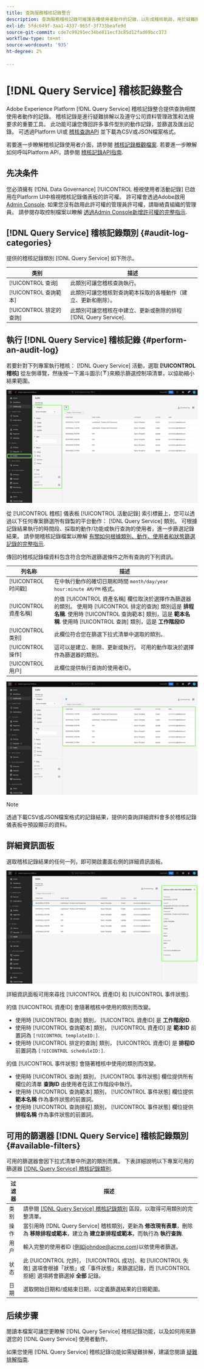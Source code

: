 ```yaml
---
title: 查詢服務稽核記錄整合
description: 查詢服務稽核記錄可維護各種使用者動作的記錄，以形成稽核軌跡，用於疑難排解問題或遵循公司資料管理政策和法規要求。 本教學課程提供查詢服務專屬的稽核記錄功能概觀。
exl-id: 5fdc649f-3aa1-4337-965f-3f733beafe9d
source-git-commit: cde7c99291ec34be811ecf3c85d12fad09bcc373
workflow-type: tm+mt
source-wordcount: '935'
ht-degree: 2%

---
```


# [!DNL Query Service] 稽核記錄整合

Adobe Experience Platform [!DNL Query Service] 稽核記錄整合提供查詢相關使用者動作的記錄。 稽核記錄是進行疑難排解以及遵守公司資料管理政策和法規要求的重要工具。 此功能可讓您傳回許多事件型別的動作記錄，並篩選及匯出記錄。 可透過Platform UI或 [稽核查詢API](https://www.adobe.io/experience-platform-apis/references/audit-query/) 並下載為CSV或JSON檔案格式。

若要進一步瞭解稽核記錄使用者介面，請參閱 [稽核記錄概觀檔案](../../landing/governance-privacy-security/audit-logs/overview.md). 若要進一步瞭解如何呼叫Platform API，請參閱 [稽核記錄API指南](../../landing/api-guide.md).

## 先决条件

您必須擁有 [!DNL Data Governance] [!UICONTROL 檢視使用者活動記錄] 已啟用在Platform UI中檢視稽核記錄儀表板的許可權。 許可權會透過Adobe啟用 [Admin Console](https://adminconsole.adobe.com/). 如果您沒有啟用此許可權的管理員許可權，請聯絡貴組織的管理員。 請參閱存取控制檔案以瞭解 [透過Admin Console新增許可權的完整指示](../../access-control/home.md).

## [!DNL Query Service] 稽核記錄類別 {#audit-log-categories}

提供的稽核記錄類別 [!DNL Query Service] 如下所示。

| 类别 | 描述 |
|---|---|
| [!UICONTROL 查询] | 此類別可讓您稽核查詢執行。 |
| [!UICONTROL 查詢範本] | 此類別可讓您稽核對查詢範本採取的各種動作（建立、更新和刪除）。 |
| [!UICONTROL 排定的查詢] | 此類別可讓您稽核在中建立、更新或刪除的排程 [!DNL Query Service]. |

## 執行 [!DNL Query Service] 稽核記錄 {#perform-an-audit-log}

若要針對下列專案執行稽核： [!DNL Query Service] 活動，選取 **[!UICONTROL 稽核]** 從左側導覽，然後按一下漏斗圖示(![篩選圖示。](../images/audit-log/filter.png))來顯示篩選控制項清單，以協助縮小結果範圍。

![Platform UI稽核記錄儀表板，左側導覽中的「稽核」和篩選控制項會醒目提示。](../images/audit-log/filter-controls.png)

從 [!UICONTROL 稽核] 儀表板 [!UICONTROL 活動記錄] 索引標籤上，您可以透過以下任何專案篩選所有錄製的平台動作： [!DNL Query Service] 類別。 可根據記錄結果執行的時間段、採取的動作/功能或執行查詢的使用者，進一步篩選記錄結果。 請參閱稽核記錄檔案以瞭解 [有關如何根據類別、動作、使用者和狀態篩選記錄的完整指示](../../landing/governance-privacy-security/audit-logs/overview.md#managing-audit-logs-in-the-ui).

傳回的稽核記錄檔資料包含符合您所選篩選條件之所有查詢的下列資訊。

| 列名称 | 描述 |
|---|---|
| [!UICONTROL 时间戳] | 在中執行動作的確切日期和時間 `month/day/year hour:minute AM/PM` 格式。 |
| [!UICONTROL 資產名稱] | 的值 [!UICONTROL 資產名稱] 欄位取決於選擇作為篩選器的類別。 使用時 [!UICONTROL 排定的查詢] 類別這是 **排程名稱**. 使用時 [!UICONTROL 查詢範本] 類別，這是 **範本名稱**. 使用時 [!UICONTROL 查詢] 類別，這是 **工作階段ID** |
| [!UICONTROL 类别] | 此欄位符合您在篩選下拉式清單中選取的類別。 |
| [!UICONTROL 操作] | 這可以是建立、刪除、更新或執行。 可用的動作取決於選擇作為篩選器的類別。 |
| [!UICONTROL 用户] | 此欄位提供執行查詢的使用者ID。 |

![反白顯示篩選活動記錄檔的「稽核」控制面板。](../images/audit-log/filtered-activity.png)

>[!NOTE]
>
>透過下載CSV或JSON檔案格式的記錄結果，提供的查詢詳細資料會多於稽核記錄儀表板中預設顯示的資料。

## 詳細資訊面板

選取稽核記錄結果的任何一列，即可開啟畫面右側的詳細資訊面板。

![稽核控制面板「活動記錄」索引標籤，並反白顯示詳細資訊面板。](../images/audit-log/details-panel.png)

詳細資訊面板可用來尋找 [!UICONTROL 資產ID] 和 [!UICONTROL 事件狀態].

的值 [!UICONTROL 資產ID] 會隨著稽核中使用的類別而改變。

* 使用時 [!UICONTROL 查詢] 類別， [!UICONTROL 資產ID] 是  **工作階段ID**.
* 使用時 [!UICONTROL 查詢範本] 類別， [!UICONTROL 資產ID] 是 **範本ID** 前置詞為 `[!UICONTROL templateID:]`.
* 使用時 [!UICONTROL 排定的查詢] 類別， [!UICONTROL 資產ID] 是  **排程ID** 前置詞為 `[!UICONTROL scheduleID:]`.

的值 [!UICONTROL 事件狀態] 會隨著稽核中使用的類別而改變。

* 使用時 [!UICONTROL 查詢] 類別， [!UICONTROL 事件狀態] 欄位提供所有欄位的清單 **查詢ID** 由使用者在該工作階段中執行。
* 使用時 [!UICONTROL 查詢範本] 類別， [!UICONTROL 事件狀態] 欄位提供 **範本名稱** 作為事件狀態的前置詞。
* 使用時 [!UICONTROL 查詢排程] 類別， [!UICONTROL 事件狀態] 欄位提供 **排程名稱** 作為事件狀態的前置詞。

## 可用的篩選器 [!DNL Query Service] 稽核記錄類別 {#available-filters}

可用的篩選器會因下拉式清單中所選的類別而異。 下表詳細說明以下專案可用的篩選器 [[!DNL Query Service] 稽核記錄類別](#audit-log-categories).

| 过滤器 | 描述 |
|---|---|
| 类别 | 請參閱 [[!DNL Query Service] 稽核記錄類別](#audit-log-categories) 區段，以取得可用類別的完整清單。 |
| 操作 | 當引用時 [!DNL Query Service] 稽核類別，更新為 **修改現有表單**，刪除為 **移除排程或範本**，建立為 **建立新排程或範本**，而執行為 **執行查詢**. |
| 用户 | 輸入完整的使用者ID (例如johndoe@acme.com)以依使用者篩選。 |
| 状态 | 此 [!UICONTROL 允許]， [!UICONTROL 成功]、和 [!UICONTROL 失敗] 選項會根據「狀態」或「事件狀態」來篩選記錄，而 [!UICONTROL 拒絕] 選項將會篩選掉 **全部** 記錄。 |
| 日期 | 選取開始日期和/或結束日期，以定義篩選結果的日期範圍。 |

## 后续步骤

閱讀本檔案可讓您更瞭解 [!DNL Query Service] 稽核記錄功能，以及如何用來篩選您的 [!DNL Query Service] 使用者動作。

如果您使用 [!DNL Query Service] 稽核記錄功能如需疑難排解，建議您閱讀 [疑難排解指南](../troubleshooting-guide.md).
